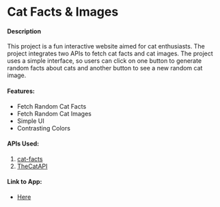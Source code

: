 <h1>Cat Facts & Images</h1>

<h4>Description</h4>
This project is a fun interactive website aimed for cat enthusiasts. The project integrates two APIs to fetch cat facts and cat images. The project uses a simple interface, so users can click on one button to generate random facts about cats and another button to see a new random cat image. 

<h4>Features:</h4>
<ul>
<li>Fetch Random Cat Facts</li>
<li>Fetch Random Cat Images</li>
<li>Simple UI</li>
<li>Contrasting Colors</li>
</ul>


<h4>APIs Used:</h4>
<ol>
<li><a href="https://alexwohlbruck.github.io/cat-facts/">cat-facts</a></li>
<li><a href="https://developers.thecatapi.com/view-account/ylX4blBYT9FaoVd6OhvR?report=bOoHBz-8t">TheCatAPI</a></li>
</ol>

<h4>Link to App:</h4>
<ul>
<li><a href="https://codesandbox.io/p/sandbox/green-fire-yctrkr?file=%2Fsrc%2FApp.js">Here</a>
</ul>
